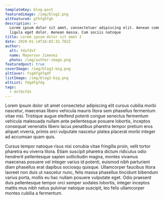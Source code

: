 ```yaml
---
templateKey: blog-post
featuredimage: /img/blog2.png
altFeatured: gfhfghfgh
description: >-
  Lorem ipsum dolor sit amet, consectetuer adipiscing elit. Aenean commodo
  ligula eget dolor. Aenean massa. Cum sociis natoque
title: Lorem ipsum dolor sit amet 2
date: 2020-01-14T16:02:32.782Z
author:
  alt: fdsfdsf
  name: Mayerson Jimenez
  photo: /img/author-image.png
featuredpost: true
coverImage: /img/blog3-big.png
altCover: fsgdfgdfgdf
listImage: /img/blog3-big.png
altList: fdgdfgfdg
tags:
  - dsfdsfds
---
```

Lorem ipsum dolor sit amet consectetur adipiscing elit cursus cubilia morbi nascetur, maecenas libero vehicula mauris litora sem phasellus fermentum vitae nisi. Tristique augue eleifend potenti congue senectus fermentum vehicula malesuada nullam ante pellentesque posuere lobortis, inceptos consequat venenatis libero lacus penatibus pharetra tempor pretium eros aliquet viverra, primis orci vulputate nascetur platea placerat morbi integer ad accumsan quam quis.



Cursus tempor natoque risus nisi conubia vitae fringilla proin, velit tortor pharetra eu viverra litora. Etiam suscipit pharetra dictum ridiculus odio hendrerit pellentesque sapien sollicitudin magna, montes vivamus maecenas posuere vel integer varius id potenti, euismod nibh parturient diam phasellus erat dapibus sociosqu quisque. Ullamcorper faucibus litora laoreet non duis ut nascetur nunc, felis massa phasellus tincidunt bibendum varius porta, mollis eu hac nullam posuere vulputate eget. Odio praesent duis pellentesque tempor orci semper sodales lobortis, integer inceptos mattis mus nibh netus pulvinar natoque suscipit, leo felis ullamcorper montes cubilia a fermentum.
